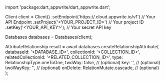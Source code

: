 import 'package:dart_appwrite/dart_appwrite.dart';

Client client = Client()
    .setEndpoint('https://<REGION>.cloud.appwrite.io/v1') // Your API Endpoint
    .setProject('<YOUR_PROJECT_ID>') // Your project ID
    .setKey('<YOUR_API_KEY>'); // Your secret API key

Databases databases = Databases(client);

AttributeRelationship result = await databases.createRelationshipAttribute(
    databaseId: '<DATABASE_ID>',
    collectionId: '<COLLECTION_ID>',
    relatedCollectionId: '<RELATED_COLLECTION_ID>',
    type: RelationshipType.oneToOne,
    twoWay: false, // (optional)
    key: '', // (optional)
    twoWayKey: '', // (optional)
    onDelete: RelationMutate.cascade, // (optional)
);
